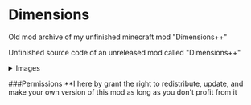 # Dimensions
Old mod archive of my unfinished minecraft mod "Dimensions++"

Unfinished source code of an unreleased mod called "Dimensions++"

<details>
  <summary>Images</summary>
![alt text](https://i.imgur.com/nmtkc.png)  
</details>

###Permissions
**I here by grant the right to redistribute, update, and make your own version of this mod as long as you don't profit from it

